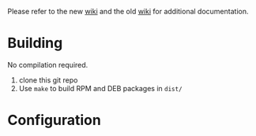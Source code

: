 Please refer to the new [wiki](https://github.com/ImmobilienScout24/lab-manager-light/wiki/) and the old [wiki](http://code.google.com/p/lml/w/list) for additional documentation.

# Building

No compilation required.

1. clone this git repo
2. Use `make` to build RPM and DEB packages in `dist/`

# Configuration

